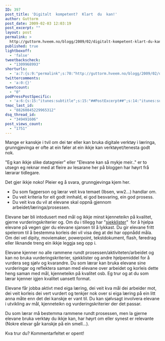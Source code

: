 ```yaml
---
ID: 397
post_title: 'Digitalt  kompetent?  Klart  du  kan!'
author: Guttorm
post_date: 2009-02-03 12:03:19
post_excerpt: ""
layout: post
permalink: >
  http://guttorm.hveem.no/blogg/2009/02/digitalt-kompetent-klart-du-kan/
published: true
lightboxoff:
  - 'false'
tweetbackscheck:
  - "1309968993"
shorturls:
  - 'a:7:{s:9:"permalink";s:70:"http://guttorm.hveem.no/blogg/2009/02/digitalt-kompetent-klart-du-kan/";s:7:"tinyurl";s:25:"http://tinyurl.com/ckauk8";s:4:"isgd";s:17:"http://is.gd/icKW";s:5:"bitly";s:18:"http://bit.ly/byv9";s:5:"snipr";s:22:"http://snipr.com/b7rs0";s:5:"snurl";s:22:"http://snurl.com/b7rs0";s:7:"snipurl";s:24:"http://snipurl.com/b7rs0";}'
twittercomments:
  - 'a:0:{}'
tweetcount:
  - "0"
podPressPostSpecific:
  - 'a:6:{s:15:"itunes:subtitle";s:15:"##PostExcerpt##";s:14:"itunes:summary";s:15:"##PostExcerpt##";s:15:"itunes:keywords";s:17:"##WordPressCats##";s:13:"itunes:author";s:10:"##Global##";s:15:"itunes:explicit";s:2:"No";s:12:"itunes:block";s:2:"No";}'
tmac_last_id:
  - "88260845229965312"
dsq_thread_id:
  - "349491606"
post_views_count:
  - "1751"
---
```

Mange er kanskje i tvil om dei tør eller kan bruka digitale verktøy i læringa, grunngjevinga er ofte at ein føler at ein ikkje kan verktøyet/tenesta godt nok.

"Eg kan ikkje slike datagreier" eller "Elevane kan så mykje meir.." er to utsegn eg reknar med at fleire av lesarane her på bloggen har høyrt frå lærarar tidlegare.

Det gjer ikkje noko! Pleier eg å svara, grunngjevinga kjem her.
<ul>
	<li>Du som fagperson og lærar veit kva temaet (Ibsen, ww2...) handlar om.</li>
	<li>Du veit kriteria for eit godt innhald, ei god besvaring, ein god prosess.</li>
	<li>Du veit kva du vil at elevane skal oppnå gjennom arbeidet/læringa/prosessen.</li>
</ul>
Elevane bør bli intodusert med mål og ikkje minst kjenneteikn på kvalitet, gjerne vurderingskriterier og. Om du i tillegg har "<a href="http://guttorm.hveem.no/reise/Malerogdokumentasjon.html#Topic6" target="_blank">sjekklister</a>"  for å hjelpa elevane på vegen gjer du elevane sjansen til å lykkast. Du gir elevane fritt spelerom til å bestemma korleis dei vil visa deg at dei har oppnådd måla. Om dei vel dipity, moviemaker, powerpoint, tekstdokument, flash, føredrag eller liknande treng ein ikkje leggja seg opp i.

Elevane kjenner no alle rammene rundt prosessen/aktiviteten/arbeidet og kan no bruka vurderingskriterier, sjekklister og andre hjelpemiddel for å vurdera seg sjølv og kvarandre. Du som lærar kan bruka elevane sine vurderingar og reflektera saman med elevane over arbeidet og korleis dette heng saman med mål, kjenneteikn på kvalitet osb. Eg trur og at du som lærar kjenner igjen kvalitet uansett format.

Elevane får jobba aktivt med eiga læring, dei veit kva mål dei arbeider mot, dei veit korleis dei vert vurdert og tenkjer nok over si eiga læring på ein litt anna måte enn det dei kanskje er vant til. Du kan sjølvsagt involvera elevane i utvikling av mål, kjenneteikn og vurderingskriterier der det passar.

Du som lærar må bestemma rammene rundt prosessen, men la gjerne elevane bruka verktøy du ikkje kan, har høyrt om eller synest er relevante (Nokre elevar går kanskje på ein smell...).

Kva trur du? Kommentarfeltet er opent!